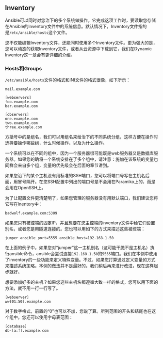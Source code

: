 ## Inventory

Ansible可以同时对您治下的多个系统做操作。它完成这项工作时，要读取您存储在Ansible的Inventory文件中的系统信息。默认情况下，Inventory文件指的是`/etc/ansible/hosts`这个文件。

您不仅能编辑Inventory文件，还能同时使用多个Inventory文件。更为强大的是，您可以动态的获取Inventory文件，或者从云资源中下载到它，我们在Dynamic Inventory这一章会有更详细的介绍。

### Hosts和Groups

`/etc/ansible/hosts`文件的格式和INI文件的格式很像，如下所示：


```
mail.example.com

[webservers]
foo.example.com
bar.example.com

[dbservers]
one.example.com
two.example.com
three.example.com
```

方括号中的是组名，我们可以用组名来给治下的不同系统分组，这样方便在操作时选择要操作哪些组，什么时候操作，以及为什么操作。

一个系统可以在不同的组中，因为一个服务器很可能既是web服务器又是数据库服务器。如果您的确将一个系统安排在了多个组中，请注意：施加在该系统的变量也同样会来自多个组，变量的优先级会在后面的章节讲到。

如果您治下的某个主机没有用标准的SSH端口，您可以将端口号写在主机名后面，用冒号隔开。在您SSH配置中列出的端口号是不会用在Paramiko上的，而是会用在OpenSSH上。

为了让配置文件更清楚明了，如果您管理的服务器没有用默认端口，我们建议您将它写在Inentory中：

```
badwolf.example.com:5309
```

如果您只有被控端的固定IP，并且想要在您主控端的inventory文件中给它们设置别名，或者您是用隧道连接的。您也可以用如下的方式来描述这些被控端：

```
jumper ansible_port=5555 ansible_host=192.168.1.50
```

在上面的例子中，如果您对“jumper”这一主机别名（这可能干脆不是主机名）执行ansible命令，ansible会尝试连接`192.168.1.50`的`5555`端口。我们在本例中使用了inventory的一些功能来定义特殊变量。不过，如果您打算通过定义变量的方式来描述系统策略，本例的做法并不是最好的，我们稍后再来进行改进，现在这样起步就好。

想要添加好多的主机？如果您这些主机名都遵循大致一样的格式，您可以用下面的方法，就不用一行一行写了。

```
[webserver]
ww[01:50].example.com
```

对于数字格式，前置的“0”也可以不加，您说了算。所列范围的开头和结尾也在这个组中。您还可以使用字母表范围：

```
[database]
db-[a:f].example.com
```

